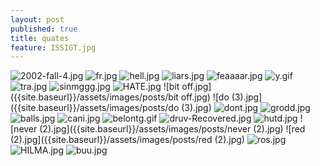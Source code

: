 ```yaml
---
layout: post
published: true
title: quates
feature: ISSIGT.jpg
---
```

![2002-fall-4.jpg]({{site.baseurl}}/assets/images/posts/2002-fall-4.jpg)
![fr.jpg]({{site.baseurl}}/assets/images/posts/fr.jpg)
![hell.jpg]({{site.baseurl}}/assets/images/posts/hell.jpg)
![liars.jpg]({{site.baseurl}}/assets/images/posts/liars.jpg)
![feaaaar.jpg]({{site.baseurl}}/assets/images/posts/feaaaar.jpg)
![y.gif]({{site.baseurl}}/assets/images/posts/y.gif)
![tra.jpg]({{site.baseurl}}/assets/images/posts/tra.jpg)
![sinmggg.jpg]({{site.baseurl}}/assets/images/posts/sinmggg.jpg)
![HATE.jpg]({{site.baseurl}}/assets/images/posts/HATE.jpg)
![bit off.jpg]({{site.baseurl}}/assets/images/posts/bit off.jpg)
![do (3).jpg]({{site.baseurl}}/assets/images/posts/do (3).jpg)
![dont.jpg]({{site.baseurl}}/assets/images/posts/dont.jpg)
![grodd.jpg]({{site.baseurl}}/assets/images/posts/grodd.jpg)
![balls.jpg]({{site.baseurl}}/assets/images/posts/balls.jpg)
![cani.jpg]({{site.baseurl}}/assets/images/posts/cani.jpg)
![belontg.gif]({{site.baseurl}}/assets/images/posts/belontg.gif)
![druv-Recovered.jpg]({{site.baseurl}}/assets/images/posts/druv-Recovered.jpg)
![hutd.jpg]({{site.baseurl}}/assets/images/posts/hutd.jpg)
![never (2).jpg]({{site.baseurl}}/assets/images/posts/never (2).jpg)
![red (2).jpg]({{site.baseurl}}/assets/images/posts/red (2).jpg)
![ros.jpg]({{site.baseurl}}/assets/images/posts/ros.jpg)
![HILMA.jpg]({{site.baseurl}}/assets/images/posts/HILMA.jpg)
![buu.jpg]({{site.baseurl}}/assets/images/posts/buu.jpg)
